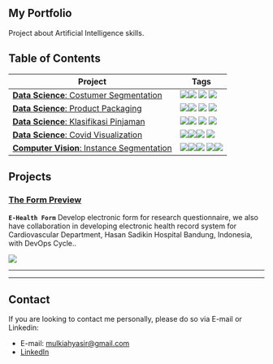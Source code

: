 ## My Portfolio 

Project about Artificial Intelligence skills. 


## Table of Contents  
<!--ts-->

| Project | Tags |
| --- | --- |
| [**Data Science**: Costumer Segmentation](https://github.com/mulkiah/Data-Science-with-R/blob/main/Customer%20Segmentation%20using%20Kmeans.R) | <img src="https://img.shields.io/badge/-Data Science-Green"><img src="https://img.shields.io/badge/-R-blue"> <img src="https://img.shields.io/badge/-K Means-red"> <img src="https://img.shields.io/badge/-DQLab-purple"> |
| [**Data Science**: Product Packaging](https://github.com/mulkiah/Data-Science-with-R/blob/main/ML%20for%20Retail%20with%20R%20-%20Product%20Packaging.R) |<img src="https://img.shields.io/badge/-Data Science-Green"><img src="https://img.shields.io/badge/-R-blue"> <img src="https://img.shields.io/badge/-Apriori-red"> <img src="https://img.shields.io/badge/-DQLab-purple"> |
| [**Data Science**: Klasifikasi Pinjaman](https://github.com/mulkiah/Data-Science-with-R/blob/main/Project%20Analisa%20Klasifikasi%20Pinjaman%20untuk%20Sektor%20UMKM.R) |<img src="https://img.shields.io/badge/-Data Science-Green"><img src="https://img.shields.io/badge/-R-blue"> <img src="https://img.shields.io/badge/-Multinomial Logistic Regression-red"> <img src="https://img.shields.io/badge/-DQLab-purple"> |
| [**Data Science**: Covid Visualization](https://github.com/mulkiah/Teaching-Material/blob/main/Data%20Science/visualisasi_pesebaran_covid_19_di_indonesia.ipynb) |<img src="https://img.shields.io/badge/-Data Science-Green"><img src="https://img.shields.io/badge/-Visualization-yellow"><img src="https://img.shields.io/badge/-Python-blue"> <img src="https://img.shields.io/badge/-GeoPandas-red">|
| [**Computer Vision**: Instance Segmentation](https://github.com/mulkiah/Teaching-Material/blob/main/Week%2012/SL_12_Instance_Segmentation.ipynbb) |<img src="https://img.shields.io/badge/-Computer Vision-Green"><img src="https://img.shields.io/badge/-Image Segmentation-yellow"><img src="https://img.shields.io/badge/-Python-blue"> <img src="https://img.shields.io/badge/-ShapeMask-red"><img src="https://img.shields.io/badge/-GCP-red">|
<!--te-->

## Projects

<a name="E-Health Form"/></a>
###  [The Form Preview](https://nariyah.pcinu.de/-/preview/dNe71yjaMJKVTfbm4VGN1SsJeKTM0ke)

**`E-Health Form`** Develop electronic form for research questionnaire, we also have collaboration in developing electronic health record system for Cardiovascular Department, Hasan Sadikin Hospital Bandung, Indonesia, with DevOps Cycle..
  
<img src="https://getodk.org/assets/svg/logo.svg">

---

---

## Contact
If you are looking to contact me personally, please do so via E-mail or Linkedin:
- E-mail: mulkiahyasir@gmail.com
- [LinkedIn](https://www.linkedin.com/in/mulkiah/)

